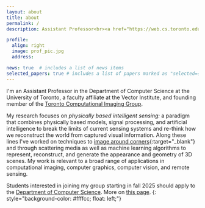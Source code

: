 ```yaml
---
layout: about
title: about
permalink: /
description: Assistant Professor<br><a href="https://web.cs.toronto.edu/">Department of Computer Science</a><br><a href="https://www.utoronto.ca/">University of Toronto</a> 

profile:
  align: right 
  image: prof_pic.jpg
  address:

news: true  # includes a list of news items
selected_papers: true # includes a list of papers marked as "selected={true}"
---
```


I'm an Assistant Professor in the Department of Computer Science at the University of Toronto, a faculty affiliate at the Vector Institute, and founding member of the [Toronto Computational Imaging Group](https://compimaging.dgp.toronto.edu/). 

My research focuses on *physically based intelligent sensing:* a paradigm that combines physically based models, signal processing, and artificial intelligence to break the limits of current sensing systems and re-think how we reconstruct the world from captured visual information. Along these lines I've worked on techniques to [image around corners](http://go.ted.com/davidlindell/){:target="_blank"} and through scattering media as well as machine learning algorithms to represent, reconstruct, and generate the appearance and geometry of 3D scenes. My work is relevant to a broad range of applications in computational imaging, computer graphics, computer vision, and remote sensing. 

Students interested in joining my group starting in fall 2025 should apply to the [Department of Computer Science](https://web.cs.toronto.edu/graduate/prospective). More on [this page](/joining).
{: style="background-color: #ffffcc; float: left;"}
